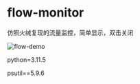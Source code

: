 # flow-monitor
仿照火绒复现的流量监控，简单显示，双击关闭

![flow-demo](https://github.com/zwxo/flow-monitor/assets/103130615/400ce045-456e-4617-9e02-a4fad4d16540)

python=3.11.5

psutil==5.9.6
